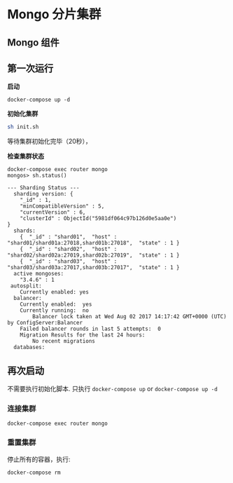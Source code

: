 # Mongo 分片集群

## Mongo 组件

## 第一次运行

**启动**

```text
docker-compose up -d
```

**初始化集群**

```sh
sh init.sh
```

等待集群初始化完毕（20秒），

**检查集群状态**

```
docker-compose exec router mongo
mongos> sh.status()

--- Sharding Status ---
  sharding version: {
	"_id" : 1,
	"minCompatibleVersion" : 5,
	"currentVersion" : 6,
	"clusterId" : ObjectId("5981df064c97b126d0e5aa0e")
}
  shards:
	{  "_id" : "shard01",  "host" : "shard01/shard01a:27018,shard01b:27018",  "state" : 1 }
	{  "_id" : "shard02",  "host" : "shard02/shard02a:27019,shard02b:27019",  "state" : 1 }
	{  "_id" : "shard03",  "host" : "shard03/shard03a:27017,shard03b:27017",  "state" : 1 }
  active mongoses:
	"3.4.6" : 1
 autosplit:
	Currently enabled: yes
  balancer:
	Currently enabled:  yes
	Currently running:  no
		Balancer lock taken at Wed Aug 02 2017 14:17:42 GMT+0000 (UTC) by ConfigServer:Balancer
	Failed balancer rounds in last 5 attempts:  0
	Migration Results for the last 24 hours:
		No recent migrations
  databases:
```

## 再次启动

不需要执行初始化脚本. 只执行 `docker-compose up` or `docker-compose up -d`

### 连接集群

```
docker-compose exec router mongo
```

### 重置集群

停止所有的容器，执行:

```
docker-compose rm
```